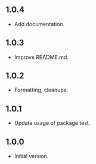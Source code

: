 ## 1.0.4

- Add documentation.

## 1.0.3

- Improve README.md.

## 1.0.2

- Formatting, cleanups.

## 1.0.1

- Update usage of package test.

## 1.0.0

- Initial version.
